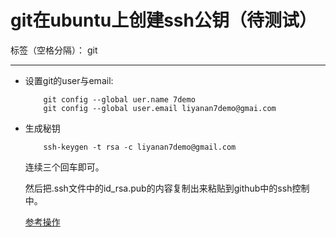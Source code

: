 # git在ubuntu上创建ssh公钥（待测试）

标签（空格分隔）： git

---

* 设置git的user与email:
    ```
        git config --global uer.name 7demo
        git config --global user.email liyanan7demo@gmai.com
    ```
* 生成秘钥
    ```
        ssh-keygen -t rsa -c liyanan7demo@gmail.com
    ```
    
    连续三个回车即可。
    
    然后把.ssh文件中的id_rsa.pub的内容复制出来粘贴到github中的ssh控制中。
    
    [参考操作][1]
    


  [1]: http://www.2cto.com/os/201305/211731.html